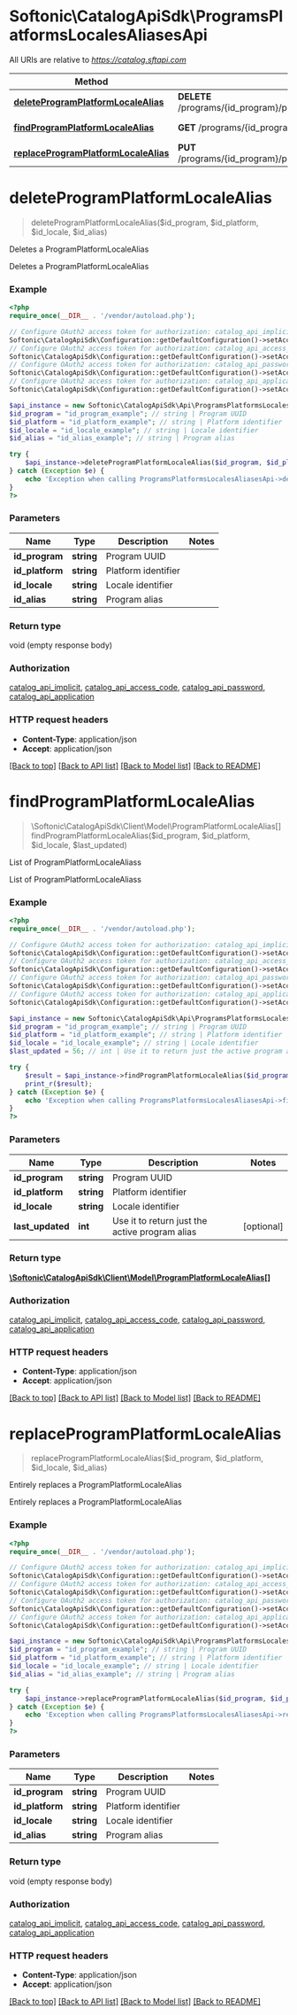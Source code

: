 # Softonic\CatalogApiSdk\ProgramsPlatformsLocalesAliasesApi

All URIs are relative to *https://catalog.sftapi.com*

Method | HTTP request | Description
------------- | ------------- | -------------
[**deleteProgramPlatformLocaleAlias**](ProgramsPlatformsLocalesAliasesApi.md#deleteProgramPlatformLocaleAlias) | **DELETE** /programs/{id_program}/platforms/{id_platform}/locales/{id_locale}/aliases/{id_alias} | Deletes a ProgramPlatformLocaleAlias
[**findProgramPlatformLocaleAlias**](ProgramsPlatformsLocalesAliasesApi.md#findProgramPlatformLocaleAlias) | **GET** /programs/{id_program}/platforms/{id_platform}/locales/{id_locale}/aliases | List of ProgramPlatformLocaleAliass
[**replaceProgramPlatformLocaleAlias**](ProgramsPlatformsLocalesAliasesApi.md#replaceProgramPlatformLocaleAlias) | **PUT** /programs/{id_program}/platforms/{id_platform}/locales/{id_locale}/aliases/{id_alias} | Entirely replaces a ProgramPlatformLocaleAlias


# **deleteProgramPlatformLocaleAlias**
> deleteProgramPlatformLocaleAlias($id_program, $id_platform, $id_locale, $id_alias)

Deletes a ProgramPlatformLocaleAlias

Deletes a ProgramPlatformLocaleAlias

### Example
```php
<?php
require_once(__DIR__ . '/vendor/autoload.php');

// Configure OAuth2 access token for authorization: catalog_api_implicit
Softonic\CatalogApiSdk\Configuration::getDefaultConfiguration()->setAccessToken('YOUR_ACCESS_TOKEN');
// Configure OAuth2 access token for authorization: catalog_api_access_code
Softonic\CatalogApiSdk\Configuration::getDefaultConfiguration()->setAccessToken('YOUR_ACCESS_TOKEN');
// Configure OAuth2 access token for authorization: catalog_api_password
Softonic\CatalogApiSdk\Configuration::getDefaultConfiguration()->setAccessToken('YOUR_ACCESS_TOKEN');
// Configure OAuth2 access token for authorization: catalog_api_application
Softonic\CatalogApiSdk\Configuration::getDefaultConfiguration()->setAccessToken('YOUR_ACCESS_TOKEN');

$api_instance = new Softonic\CatalogApiSdk\Api\ProgramsPlatformsLocalesAliasesApi();
$id_program = "id_program_example"; // string | Program UUID
$id_platform = "id_platform_example"; // string | Platform identifier
$id_locale = "id_locale_example"; // string | Locale identifier
$id_alias = "id_alias_example"; // string | Program alias

try {
    $api_instance->deleteProgramPlatformLocaleAlias($id_program, $id_platform, $id_locale, $id_alias);
} catch (Exception $e) {
    echo 'Exception when calling ProgramsPlatformsLocalesAliasesApi->deleteProgramPlatformLocaleAlias: ', $e->getMessage(), PHP_EOL;
}
?>
```

### Parameters

Name | Type | Description  | Notes
------------- | ------------- | ------------- | -------------
 **id_program** | **string**| Program UUID |
 **id_platform** | **string**| Platform identifier |
 **id_locale** | **string**| Locale identifier |
 **id_alias** | **string**| Program alias |

### Return type

void (empty response body)

### Authorization

[catalog_api_implicit](../../README.md#catalog_api_implicit), [catalog_api_access_code](../../README.md#catalog_api_access_code), [catalog_api_password](../../README.md#catalog_api_password), [catalog_api_application](../../README.md#catalog_api_application)

### HTTP request headers

 - **Content-Type**: application/json
 - **Accept**: application/json

[[Back to top]](#) [[Back to API list]](../../README.md#documentation-for-api-endpoints) [[Back to Model list]](../../README.md#documentation-for-models) [[Back to README]](../../README.md)

# **findProgramPlatformLocaleAlias**
> \Softonic\CatalogApiSdk\Client\Model\ProgramPlatformLocaleAlias[] findProgramPlatformLocaleAlias($id_program, $id_platform, $id_locale, $last_updated)

List of ProgramPlatformLocaleAliass

List of ProgramPlatformLocaleAliass

### Example
```php
<?php
require_once(__DIR__ . '/vendor/autoload.php');

// Configure OAuth2 access token for authorization: catalog_api_implicit
Softonic\CatalogApiSdk\Configuration::getDefaultConfiguration()->setAccessToken('YOUR_ACCESS_TOKEN');
// Configure OAuth2 access token for authorization: catalog_api_access_code
Softonic\CatalogApiSdk\Configuration::getDefaultConfiguration()->setAccessToken('YOUR_ACCESS_TOKEN');
// Configure OAuth2 access token for authorization: catalog_api_password
Softonic\CatalogApiSdk\Configuration::getDefaultConfiguration()->setAccessToken('YOUR_ACCESS_TOKEN');
// Configure OAuth2 access token for authorization: catalog_api_application
Softonic\CatalogApiSdk\Configuration::getDefaultConfiguration()->setAccessToken('YOUR_ACCESS_TOKEN');

$api_instance = new Softonic\CatalogApiSdk\Api\ProgramsPlatformsLocalesAliasesApi();
$id_program = "id_program_example"; // string | Program UUID
$id_platform = "id_platform_example"; // string | Platform identifier
$id_locale = "id_locale_example"; // string | Locale identifier
$last_updated = 56; // int | Use it to return just the active program alias

try {
    $result = $api_instance->findProgramPlatformLocaleAlias($id_program, $id_platform, $id_locale, $last_updated);
    print_r($result);
} catch (Exception $e) {
    echo 'Exception when calling ProgramsPlatformsLocalesAliasesApi->findProgramPlatformLocaleAlias: ', $e->getMessage(), PHP_EOL;
}
?>
```

### Parameters

Name | Type | Description  | Notes
------------- | ------------- | ------------- | -------------
 **id_program** | **string**| Program UUID |
 **id_platform** | **string**| Platform identifier |
 **id_locale** | **string**| Locale identifier |
 **last_updated** | **int**| Use it to return just the active program alias | [optional]

### Return type

[**\Softonic\CatalogApiSdk\Client\Model\ProgramPlatformLocaleAlias[]**](../Model/ProgramPlatformLocaleAlias.md)

### Authorization

[catalog_api_implicit](../../README.md#catalog_api_implicit), [catalog_api_access_code](../../README.md#catalog_api_access_code), [catalog_api_password](../../README.md#catalog_api_password), [catalog_api_application](../../README.md#catalog_api_application)

### HTTP request headers

 - **Content-Type**: application/json
 - **Accept**: application/json

[[Back to top]](#) [[Back to API list]](../../README.md#documentation-for-api-endpoints) [[Back to Model list]](../../README.md#documentation-for-models) [[Back to README]](../../README.md)

# **replaceProgramPlatformLocaleAlias**
> replaceProgramPlatformLocaleAlias($id_program, $id_platform, $id_locale, $id_alias)

Entirely replaces a ProgramPlatformLocaleAlias

Entirely replaces a ProgramPlatformLocaleAlias

### Example
```php
<?php
require_once(__DIR__ . '/vendor/autoload.php');

// Configure OAuth2 access token for authorization: catalog_api_implicit
Softonic\CatalogApiSdk\Configuration::getDefaultConfiguration()->setAccessToken('YOUR_ACCESS_TOKEN');
// Configure OAuth2 access token for authorization: catalog_api_access_code
Softonic\CatalogApiSdk\Configuration::getDefaultConfiguration()->setAccessToken('YOUR_ACCESS_TOKEN');
// Configure OAuth2 access token for authorization: catalog_api_password
Softonic\CatalogApiSdk\Configuration::getDefaultConfiguration()->setAccessToken('YOUR_ACCESS_TOKEN');
// Configure OAuth2 access token for authorization: catalog_api_application
Softonic\CatalogApiSdk\Configuration::getDefaultConfiguration()->setAccessToken('YOUR_ACCESS_TOKEN');

$api_instance = new Softonic\CatalogApiSdk\Api\ProgramsPlatformsLocalesAliasesApi();
$id_program = "id_program_example"; // string | Program UUID
$id_platform = "id_platform_example"; // string | Platform identifier
$id_locale = "id_locale_example"; // string | Locale identifier
$id_alias = "id_alias_example"; // string | Program alias

try {
    $api_instance->replaceProgramPlatformLocaleAlias($id_program, $id_platform, $id_locale, $id_alias);
} catch (Exception $e) {
    echo 'Exception when calling ProgramsPlatformsLocalesAliasesApi->replaceProgramPlatformLocaleAlias: ', $e->getMessage(), PHP_EOL;
}
?>
```

### Parameters

Name | Type | Description  | Notes
------------- | ------------- | ------------- | -------------
 **id_program** | **string**| Program UUID |
 **id_platform** | **string**| Platform identifier |
 **id_locale** | **string**| Locale identifier |
 **id_alias** | **string**| Program alias |

### Return type

void (empty response body)

### Authorization

[catalog_api_implicit](../../README.md#catalog_api_implicit), [catalog_api_access_code](../../README.md#catalog_api_access_code), [catalog_api_password](../../README.md#catalog_api_password), [catalog_api_application](../../README.md#catalog_api_application)

### HTTP request headers

 - **Content-Type**: application/json
 - **Accept**: application/json

[[Back to top]](#) [[Back to API list]](../../README.md#documentation-for-api-endpoints) [[Back to Model list]](../../README.md#documentation-for-models) [[Back to README]](../../README.md)

